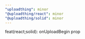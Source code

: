 ```yaml
---
"uploadthing": minor
"@uploadthing/react": minor
"@uploadthing/solid": minor
---
```


feat(react;solid): onUploadBegin prop
